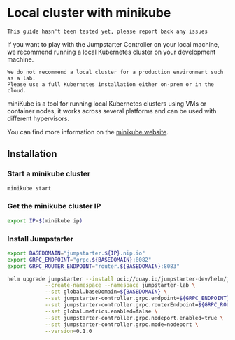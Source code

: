 # Local cluster with minikube
```{warning}
This guide hasn't been tested yet, please report back any issues
```

If you want to play with the Jumpstarter Controller on your local machine,
we recommend running a local Kubernetes cluster on your development machine.

```{warning}
We do not recommend a local cluster for a production environment such as a lab.
Please use a full Kubernetes installation either on-prem or in the cloud.
```

miniKube is a tool for running local Kubernetes clusters using VMs or container nodes,
it works across several platforms and can be used with different hypervisors.

You can find more information on the [minikube website](https://minikube.sigs.k8s.io/docs/start/).

## Installation

### Start a minikube cluster
```bash
minikube start
```

### Get the minikube cluster IP
```bash
export IP=$(minikube ip)
```

### Install Jumpstarter
```bash
export BASEDOMAIN="jumpstarter.${IP}.nip.io"
export GRPC_ENDPOINT="grpc.${BASEDOMAIN}:8082"
export GRPC_ROUTER_ENDPOINT="router.${BASEDOMAIN}:8083"

helm upgrade jumpstarter --install oci://quay.io/jumpstarter-dev/helm/jumpstarter \
            --create-namespace --namespace jumpstarter-lab \
            --set global.baseDomain=${BASEDOMAIN} \
            --set jumpstarter-controller.grpc.endpoint=${GRPC_ENDPOINT} \
            --set jumpstarter-controller.grpc.routerEndpoint=${GRPC_ROUTER_ENDPOINT} \
            --set global.metrics.enabled=false \
            --set jumpstarter-controller.grpc.nodeport.enabled=true \
            --set jumpstarter-controller.grpc.mode=nodeport \
            --version=0.1.0
```